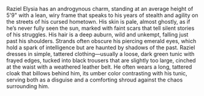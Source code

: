   
Raziel Elysia has an androgynous charm, standing at an average height of 5'9" with a lean, wiry frame that speaks to his years of stealth and agility on the streets of his cursed hometown. His skin is pale, almost ghostly, as if he’s never fully seen the sun, marked with faint scars that tell silent stories of his struggles. His hair is a deep auburn, wild and unkempt, falling just past his shoulders. Strands often obscure his piercing emerald eyes, which hold a spark of intelligence but are haunted by shadows of the past. Raziel dresses in simple, tattered clothing—usually a loose, dark green tunic with frayed edges, tucked into black trousers that are slightly too large, cinched at the waist with a weathered leather belt. He often wears a long, tattered cloak that billows behind him, its umber color contrasting with his tunic, serving both as a disguise and a comforting shroud against the chaos surrounding him.